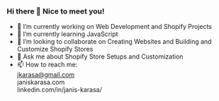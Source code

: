 ### Hi there 👋 Nice to meet you!


- 🔭 I’m currently working on Web Development and Shopify Projects
- 🌱 I’m currently learning JavaScript
- 👯 I’m looking to collaborate on Creating Websites and Building and Customize Shopify Stores
- 💬 Ask me about Shopify Store Setups and Customization
- 📫 How to reach me: <br>
  jkarasa@gmail.com <br>
  janiskarasa.com <br>
  linkedin.com/in/janis-karasa/

<!--
- 🤔 I’m looking for help with ...
- 😄 Pronouns: ...
- ⚡ Fun fact: ...
-->
